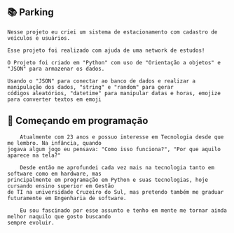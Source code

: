 ## 📚 Parking

    Nesse projeto eu criei um sistema de estacionamento com cadastro de veículos e usuários.

    Esse projeto foi realizado com ajuda de uma network de estudos!

    O Projeto foi criado em "Python" com uso de "Orientação a objetos" e "JSON" para armazenar os dados.

    Usando o "JSON" para conectar ao banco de dados e realizar a manipulação dos dados, "string" e "random" para gerar
    códigos aleatórios, "datetime" para manipular datas e horas, emojize para converter textos em emoji



## 🚀 Começando em programação
        Atualmente com 23 anos e possuo interesse em Tecnologia desde que me lembro. Na infância, quando 
    jogava algum jogo eu pensava: "Como isso funciona?", "Por que aquilo aparece na tela?"

        Desde então me aprofundei cada vez mais na tecnologia tanto em software como em hardware, mas 
    principalmente em programação em Python e suas tecnologias, hoje cursando ensino superior em Gestão 
    de TI na universidade Cruzeiro do Sul, mas pretendo também me graduar futuramente em Engenharia de software.

        Eu sou fascinado por esse assunto e tenho em mente me tornar ainda melhor naquilo que gosto buscando 
    sempre evoluir.
